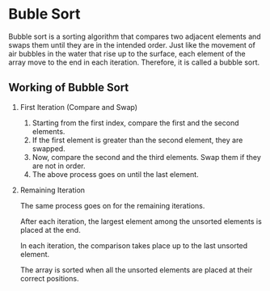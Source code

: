 # Buble Sort

Bubble sort is a sorting algorithm that compares two adjacent elements and swaps them until they are in the intended order.
Just like the movement of air bubbles in the water that rise up to the surface, each element of the array move to the end in each iteration. Therefore, it is called a bubble sort. 

## Working of Bubble Sort

1. First Iteration (Compare and Swap)

    1. Starting from the first index, compare the first and the second elements.
    2. If the first element is greater than the second element, they are swapped.
    3. Now, compare the second and the third elements. Swap them if they are not in order.
    4. The above process goes on until the last element. 
2. Remaining Iteration

    The same process goes on for the remaining iterations.

    After each iteration, the largest element among the unsorted elements is placed at the end. 

    In each iteration, the comparison takes place up to the last unsorted element.

    The array is sorted when all the unsorted elements are placed at their correct positions.
